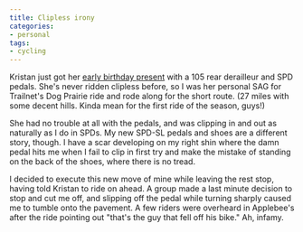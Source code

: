 ```yaml
---
title: Clipless irony
categories:
- personal
tags:
- cycling
---
```


Kristan just got her [early birthday present][1] with a 105 rear derailleur and SPD pedals.  She's never ridden clipless before, so I was her personal SAG for Trailnet's Dog Prairie ride and rode along for the short route.  (27 miles with some decent hills.  Kinda mean for the first ride of the season, guys!)

   [1]: http://roadbikereview.com/2004+Road+Bike/Trek+1200/PRD_290761_5668crx.aspx

She had no trouble at all with the pedals, and was clipping in and out as naturally as I do in SPDs.  My new SPD-SL pedals and shoes are a different story, though.  I have a scar developing on my right shin where the damn pedal hits me when I fail to clip in first try and make the mistake of standing on the back of the shoes, where there is no tread.

I decided to execute this new move of mine while leaving the rest stop, having told Kristan to ride on ahead.  A group made a last minute decision to stop and cut me off, and slipping off the pedal while turning sharply caused me to tumble onto the pavement.  A few riders were overheard in Applebee's after the ride pointing out "that's the guy that fell off his bike."  Ah, infamy.
